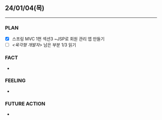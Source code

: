 ##  24/01/04(목)
***
### PLAN
* [X] 스프링 MVC 1편 섹션3 ~JSP로 회원 관리 앱 만들기
* [ ] *<육각형 개발자>* 남은 부분 1/3 읽기
### FACT
* 
### FEELING
* 
### FUTURE ACTION
* 